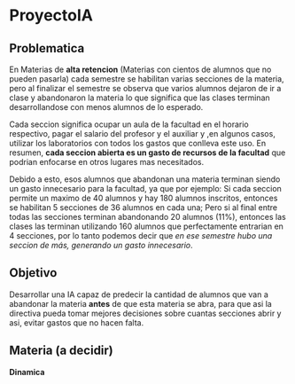 # ProyectoIA
## Problematica 
En Materias de **alta retencion** (Materias con cientos de alumnos que no pueden pasarla) cada semestre se habilitan varias secciones de la materia, pero al finalizar el semestre se observa que varios alumnos dejaron de ir a clase y abandonaron la materia lo que significa que las clases terminan desarrollandose con menos alumnos de lo esperado.

Cada seccion significa ocupar un aula de la facultad en el horario respectivo, pagar el salario del profesor y el auxiliar y ,en algunos casos, utilizar los laboratorios con todos los gastos que conlleva este uso. En resumen, **cada seccion abierta es un gasto de recursos de la facultad** que podrian enfocarse en otros lugares mas necesitados.

Debido a esto, esos alumnos que abandonan una materia terminan siendo un gasto innecesario para la facultad, ya que por ejemplo:
Si cada seccion permite un maximo de 40 alumnos y hay 180 alumnos inscritos, entonces se habilitan  5 secciones de 36 alumnos en cada una; Pero si al final entre todas las secciones terminan abandonando 20 alumnos (11%), entonces las clases las terminan utilizando 160 alumnos que perfectamente entrarian en 4 secciones, por lo tanto podemos decir que *en ese semestre hubo una seccion de más, generando un gasto innecesario*.

## Objetivo
Desarrollar una IA capaz de predecir la cantidad de alumnos que van a abandonar la materia **antes** de que esta materia se abra, para que asi la directiva pueda tomar mejores decisiones sobre cuantas secciones abrir y asi, evitar gastos que no hacen falta.
## Materia (a decidir)
**Dinamica**
